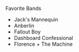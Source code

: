Favorite Bands
* Jack's Mannequin
* Anberlin
* Fallout Boy
* Dashboard Confessional
* Florence + The Machine
